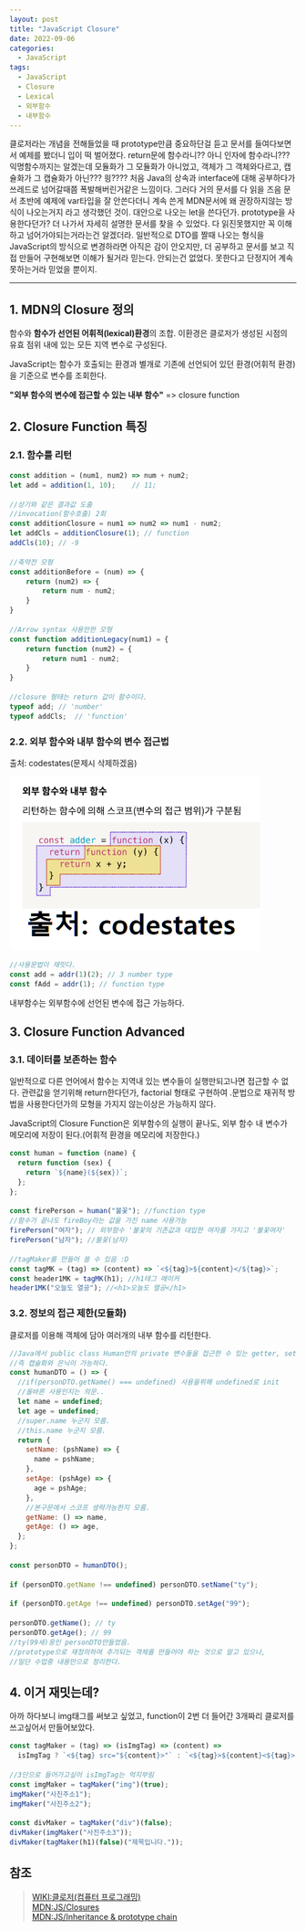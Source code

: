 ```yaml
---
layout: post
title: "JavaScript Closure"
date: 2022-09-06
categories:
  - JavaScript
tags:
  - JavaScript
  - Closure
  - Lexical
  - 외부함수
  - 내부함수
---
```


클로저라는 개념을 전해들었을 때 prototype만큼 중요하단걸 듣고 문서를 들여다보면서 예제를 봤더니 입이 떡 벌어졌다. return문에 함수라니?? 아니 인자에 함수라니??? 익명함수까지는 알겠는데 모듈화가 그 모듈화가 아니었고, 객체가 그 객체와다르고, 캡슐화가 그 캡슐화가 아닌??? 읭???? 처음 Java의 상속과 interface에 대해 공부하다가 쓰레드로 넘어갈때쯤 폭발해버린거같은 느낌이다. 그러다 거의 문서를 다 읽을 즈음 문서 초반에 예제에 var타입을 잘 안쓴다더니 계속 쓴게 MDN문서에 왜 권장하지않는 방식이 나오는거지 라고 생각했던 것이. 대안으로 나오는 let을 쓴다던가. prototype을 사용한다던가? 더 나가서 자세히 설명한 문서를 찾을 수 있었다. 다 읽진못했지만 꼭 이해하고 넘어가야되는거라는건 알겠더라. 일반적으로 DTO를 짤때 나오는 형식을 JavaScript의 방식으로 변경하라면 아직은 감이 안오지만, 더 공부하고 문서를 보고 직접 만들어 구현해보면 이해가 될거라 믿는다. 안되는건 없었다. 못한다고 단정지어 계속 못하는거라 믿었을 뿐이지.

---

## 1. MDN의 Closure 정의

함수와 **함수가 선언된 어휘적(lexical)환경**의 조합. 이환경은 클로저가 생성된 시점의 유효 점위 내에 있는 모든 지역 변수로 구성된다.

JavaScript는 함수가 호출되는 환경과 별개로 기존에 선언되어 있던 환경(어휘적 환경)을 기준으로 변수를 조회한다.

**"외부 함수의 변수에 접근할 수 있는 내부 함수"** => closure function

## 2. Closure Function 특징

### 2.1. 함수를 리턴

```javascript
const addition = (num1, num2) => num + num2;
let add = addition(1, 10);    // 11;

//상기와 같은 결과값 도출
//invocation(함수호출) 2회
const additionClosure = num1 => num2 => num1 - num2;
let addCls = additionClosure(1); // function
addCls(10); // -9

//축약전 모형
const additionBefore = (num) => {
    return (num2) => {
        return num - num2;
    }
}

//Arrow syntax 사용안한 모형
const function additionLegacy(num1) = {
    return function (num2) = {
        return num1 - num2;
    }
}

//closure 형태는 return 값이 함수이다.
typeof add; // 'number'
typeof addCls;  // 'function'
```

### 2.2. 외부 함수와 내부 함수의 변수 접근법

출처: codestates(문제시 삭제하겠음)

![출처:codestates](/assets/img/220906-closure-1.png)

```javascript
//사용문법이 재밋다.
const add = addr(1)(2); // 3 number type
const fAdd = addr(1); // function type
```

내부함수는 외부함수에 선언된 변수에 접근 가능하다.

## 3. Closure Function Advanced

### 3.1. 데이터를 보존하는 함수

일반적으로 다른 언어에서 함수는 지역내 있는 변수들이 실행만되고나면 접근할 수 없다. 관련값을 얻기위해 return한다던가, factorial 형태로 구현하여 .문법으로 재귀적 방법을 사용한다던가의 모형을 가지지 않는이상은 가능하지 않다.

JavaScript의 Closure Function은 외부함수의 실행이 끝나도, 외부 함수 내 변수가 메모리에 저장이 된다.(어휘적 환경을 메모리에 저장한다.)

```javascript
const human = function (name) {
  return function (sex) {
    return `${name}(${sex})`;
  };
};

const firePerson = human("불꽃"); //function type
//함수가 끝나도 fireBoy라는 값을 가진 name 사용가능
firePerson("여자"); // 외부함수 '불꽃의 기존값과 대입한 여자를 가지고 '불꽃여자'
firePerson("남자"); //불꽃(남자)

//tagMaker를 만들어 쓸 수 있음 :D
const tagMK = (tag) => (content) => `<${tag}>${content}</${tag}>`;
const header1MK = tagMK(h1); //h1태그 메이커
header1MK("오늘도 열공"); //<h1>오늘도 열공</h1>
```

### 3.2. 정보의 접근 제한(모듈화)

클로저를 이용해 객체에 담아 여러개의 내부 함수를 리턴한다.

```javascript
//Java에서 public class Human안의 private 변수들을 접근한 수 있는 getter, setter 형식과 비슷하게 구현 가능
//즉 캡슐화와 은닉이 가능하다.
const humanDTO = () => {
  //if(personDTO.getName() === undefined) 사용을위해 undefined로 init
  //올바른 사용인지는 의문..
  let name = undefined;
  let age = undefined;
  //super.name 누군지 모름.
  //this.name 누군지 모름.
  return {
    setName: (pshName) => {
      name = pshName;
    },
    setAge: (pshAge) => {
      age = pshAge;
    },
    //본구문에서 스코프 생략가능한지 모름.
    getName: () => name,
    getAge: () => age,
  };
};

const personDTO = humanDTO();

if (personDTO.getName !== undefined) personDTO.setName("ty");

if (personDTO.getAge !== undefined) personDTO.setAge("99");

personDTO.getName(); // ty
personDTO.getAge(); // 99
//ty(99세)옹인 personDTO만들었음.
//prototype으로 재정의하여 추가되는 객체를 만들어야 하는 것으로 알고 있으나,
//일단 수업중 내용만으로 정리한다.
```

## 4. 이거 재밋는데?

아까 하다보니 img태그를 써보고 싶었고, function이 2번 더 들어간 3개짜리 클로저를 쓰고싶어서 만들어보았다.

```javascript
const tagMaker = (tag) => (isImgTag) => (content) =>
  isImgTag ? `<${tag} src="${content}>"` : `<${tag}>${content}<${tag}>`;

//3단으로 들어가고싶어 isImgTag는 억지부림
const imgMaker = tagMaker("img")(true);
imgMaker("사진주소1");
imgMaker("사진주소2");

const divMaker = tagMaker("div")(false);
divMaker(imgMaker("사진주소3"));
divMaker(tagMaker(h1)(false)("제목입니다."));
```

## 참조

> [WIKI:클로저(컴퓨터 프로그래밍)](<https://ko.wikipedia.org/wiki/%ED%81%B4%EB%A1%9C%EC%A0%80_(%EC%BB%B4%ED%93%A8%ED%84%B0_%ED%94%84%EB%A1%9C%EA%B7%B8%EB%9E%98%EB%B0%8D)>)  
> [MDN:JS/Closures](https://developer.mozilla.org/ko/docs/Web/JavaScript/Closures)  
> [MDN:JS/Inheritance & prototype chain](https://developer.mozilla.org/ko/docs/conflicting/Web/JavaScript/Inheritance_and_the_prototype_chain)

